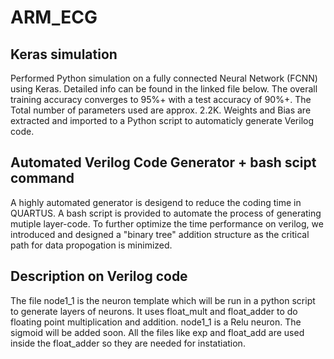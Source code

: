 # ARM_ECG
## Keras simulation
Performed Python simulation on a fully connected Neural Network (FCNN) using Keras. Detailed info can be found in the linked file below. 
The overall training accuracy converges to 95%+ with a test accuracy of 90%+. The Total number of parameters used are approx. 2.2K. 
Weights and Bias are extracted and imported to a Python script to automaticly generate Verilog code. 

## Automated Verilog Code Generator + bash scipt command 
A highly automated generator is desigend to reduce the coding time in QUARTUS. A bash script is provided to automate the process of generating mutiple layer-code. To further optimize the time performance on verilog, we introduced and designed a "binary tree" addition structure as the critical path for data propogation is minimized.

## Description on Verilog code
The file node1_1 is the neuron template which will be run in a python script to generate layers of neurons. It uses float_mult and float_adder to do floating point multiplication and addition. node1_1 is a Relu neuron. The sigmoid will be added soon. All the files like exp and float_add are used inside the float_adder so they are needed for instatiation.